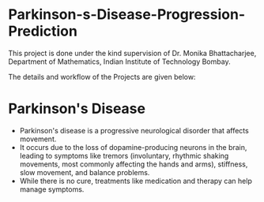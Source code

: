 # Parkinson-s-Disease-Progression-Prediction
This project is done under the kind supervision of Dr. Monika Bhattacharjee, Department of Mathematics, Indian Institute of Technology Bombay. 

The details and workflow of the Projects are given below:

# Parkinson's Disease
* Parkinson's disease is a progressive neurological disorder that affects movement.
* It occurs due to the loss of dopamine-producing neurons in the brain, leading to symptoms like tremors (involuntary, rhythmic shaking movements, most commonly affecting the hands and arms), stiffness, slow movement, and balance problems.
* While there is no cure, treatments like medication and therapy can help manage symptoms.
